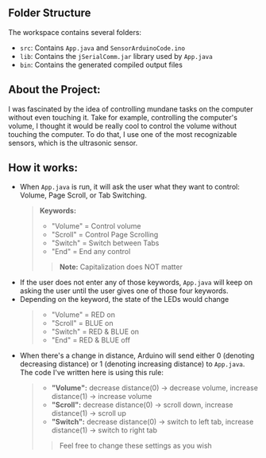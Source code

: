 ## Folder Structure

The workspace contains several folders:
- `src`: Contains `App.java` and `SensorArduinoCode.ino`
- `lib`: Contains the `jSerialComm.jar` library used by `App.java`
- `bin`: Contains the generated compiled output files

## About the Project:
I was fascinated by the idea of controlling mundane tasks on the computer without even touching it. Take for example, controlling the computer's volume, I thought it would be really cool to control the volume without touching the computer. To do that, I use one of the most recognizable sensors, which is the ultrasonic sensor. 

## How it works: 
* When `App.java` is run, it will ask the user what they want to control: Volume, Page Scroll, or Tab Switching.
  > **Keywords:**
  > * "Volume" = Control volume 
  > * "Scroll" = Control Page Scrolling
  > * "Switch" = Switch between Tabs
  > * "End" = End any control
  > > **Note:** Capitalization does NOT matter 
* If the user does not enter any of those keywords, `App.java` will keep on asking the user until the user gives one of those four keywords.
* Depending on the keyword, the state of the LEDs would change
  > * "Volume" = RED on
  > * "Scroll" = BLUE on
  > * "Switch" = RED & BLUE on
  > * "End" = RED & BLUE off
* When there's a change in distance, Arduino will send either 0 (denoting decreasing distance) or 1 (denoting increasing distance) to `App.java`. The code I've written here is using this rule:
  > * **"Volume":** decrease distance(0) &rarr; decrease volume, increase distance(1) &rarr; increase volume
  > * **"Scroll":** decrease distance(0) &rarr; scroll down, increase distance(1) &rarr; scroll up
  > * **"Switch":** decrease distance(0) &rarr; switch to left tab, increase distance(1) &rarr; switch to right tab
  > > Feel free to change these settings as you wish

